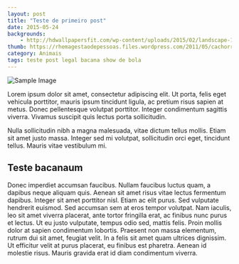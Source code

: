 ```yaml
---
layout: post
title: "Teste de primeiro post"
date: 2015-05-24
backgrounds:
    - http://hdwallpapersfit.com/wp-content/uploads/2015/02/landscape-1366x768-hd-wallpapers.png
thumb: https://rhemagestaodepessoas.files.wordpress.com/2011/05/cachorro-feliz_1.jpg
category: Animais
tags: teste post legal bacana show de bola
---
```


![Sample Image](http://static.fofuxo.com.br/_upload/content/2013/10/17/dicas-simples-manter-cao-saudavel-feliz.jpg)

Lorem ipsum dolor sit amet, consectetur adipiscing elit. Ut porta, felis eget vehicula porttitor, mauris ipsum tincidunt ligula,
ac pretium risus sapien at metus. Donec pellentesque volutpat porttitor. Integer condimentum sagittis viverra. 
Vivamus suscipit quis lectus porta sollicitudin.

Nulla sollicitudin nibh a magna malesuada, vitae dictum tellus mollis. Etiam sit amet justo massa. Integer sed mi volutpat, 
sollicitudin orci eget, tincidunt tellus. Mauris vitae vestibulum mi.

## Teste bacanaum
Donec imperdiet accumsan faucibus. Nullam faucibus luctus quam, a dapibus neque aliquam quis. Aenean sit amet risus
vitae lectus fermentum dapibus. Integer sit amet porttitor nisl. Etiam ac elit purus. Sed vulputate hendrerit euismod. 
Sed accumsan sem at eros tempor volutpat. Nam iaculis, leo sit amet viverra placerat, ante tortor fringilla erat, 
ac finibus nunc purus et lectus. Ut eu justo vulputate, tempus odio sed, mattis felis. 
Proin mollis dolor at sapien condimentum lobortis. Praesent non massa elementum, rutrum dui sit amet, 
feugiat velit. In a felis sit amet quam ultrices dignissim. Ut efficitur velit at purus placerat, 
eu finibus est pharetra. Aenean id molestie risus. Mauris gravida erat id diam condimentum viverra.
